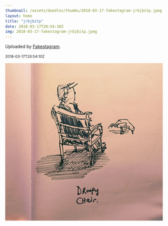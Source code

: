 ```yaml
---
thumbnail: /assets/doodles/thumbs/2018-03-17-fakestagram-jrbjbitp.jpeg
layout: home
title: "jrbjbitp"
date: 2018-03-17T20:54:10Z
img: 2018-03-17-fakestagram-jrbjbitp.jpeg
---
```


Uploaded by [Fakestagram](https://github.com/opyate/fakestagram).

<small>2018-03-17T20:54:10Z</small>

![Uploaded by Fakestagram](2018-03-17-fakestagram-jrbjbitp.jpeg)
